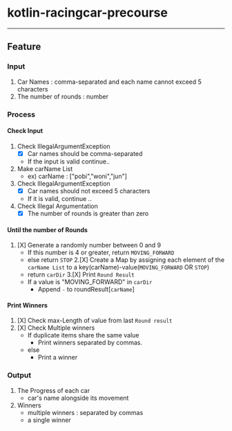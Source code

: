 # kotlin-racingcar-precourse

---
## Feature
  
### Input
  1. Car Names : comma-separated and each name cannot exceed 5 characters
  2. The number of rounds : number
### Process
#### Check Input
1. Check IllegalArgumentException 
    - [X] Car names should be comma-separated
    - If the input is valid continue..
2. Make carName List
    - ex) carName : ["pobi","woni","jun"]
3. Check IllegalArgumentException
    - [X] Car names should not exceed 5 characters
   - If it is valid, continue ..
4. Check Illegal Argumentation
   - [X] The number of rounds is greater than zero
#### Until the number of Rounds
1. [X] Generate a randomly number between 0 and 9 
     - If this number is 4 or greater, return `MOVING_FORWARD`
     - else return `STOP`
2.[X] Create a Map by assigning each element of the `carName List` to  a key(carName)-value(`MOVING_FORWARD` OR `STOP`)
     - return `carDir`
3.[X] Print `Round Result`
   - If a value is "MOVING_FORWARD"  in `carDir`
     - Append `-` to roundResult[`carName`]

#### Print Winners
1. [X] Check max-Length of value from last `Round result`
2. [X] Check Multiple winners
   - If duplicate items share the same value
        - Print winners separated by commas.
   - else 
        - Print a winner

### Output
  1. The Progress of each car
     - car's name alongside its movement
  2. Winners
     - multiple winners : separated by commas
     - a single winner 